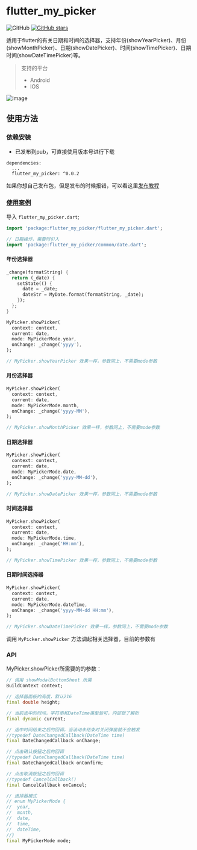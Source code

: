 # flutter_my_picker

![GitHub](https://img.shields.io/github/license/ma125120/flutter_my_picker.svg)
[![GitHub stars](https://img.shields.io/github/stars/ma125120/flutter_my_picker.svg?style=social&label=Stars)](https://github.com/ma125120/flutter_my_picker)

适用于flutter的有关日期和时间的选择器，支持年份(showYearPicker)、月份(showMonthPicker)、日期(showDatePicker)、时间(showTimePicker)、日期时间(showDateTimePicker)等。

> 支持的平台
> * Android
> * IOS

![image](./gif/1.gif)

## 使用方法

### 依赖安装

- 已发布到pub，可直接使用版本号进行下载
```
dependencies:
  ...
  flutter_my_picker: ^0.0.2
```

如果你想自己发布包，但是发布的时候报错，可以看这里[发布教程](https://github.com/ma125120/study_note/blob/master/flutter/pub.md)

### [使用案例](./example/lib/demo.dart)

导入 ```flutter_my_picker.dart```;
```dart
import 'package:flutter_my_picker/flutter_my_picker.dart';

// 日期操作，需要时引入
import 'package:flutter_my_picker/common/date.dart';
```

#### 年份选择器
```dart
_change(formatString) {
  return (_date) {
    setState(() {
      date = _date;
      dateStr = MyDate.format(formatString, _date);
    });
  };
}

MyPicker.showPicker(
  context: context,
  current: date,
  mode: MyPickerMode.year,
  onChange: _change('yyyy'),
);

// MyPicker.showYearPicker 效果一样，参数同上，不需要mode参数
```

#### 月份选择器
```dart
MyPicker.showPicker(
  context: context,
  current: date,
  mode: MyPickerMode.month,
  onChange: _change('yyyy-MM'),
);

// MyPicker.showMonthPicker 效果一样，参数同上，不需要mode参数
```

#### 日期选择器
```dart
MyPicker.showPicker(
  context: context,
  current: date,
  mode: MyPickerMode.date,
  onChange: _change('yyyy-MM-dd'),
);

// MyPicker.showDatePicker 效果一样，参数同上，不需要mode参数
```

#### 时间选择器
```dart
MyPicker.showPicker(
  context: context,
  current: date,
  mode: MyPickerMode.time,
  onChange: _change('HH:mm'),
);

// MyPicker.showTimePicker 效果一样，参数同上，不需要mode参数
```

#### 日期时间选择器
```dart
MyPicker.showPicker(
  context: context,
  current: date,
  mode: MyPickerMode.dateTime,
  onChange: _change('yyyy-MM-dd HH:mm'),
);

// MyPicker.showDateTimePicker 效果一样，参数同上，不需要mode参数
```

调用 ```MyPicker.showPicker``` 方法调起相关选择器，目前的参数有


### API
MyPicker.showPicker所需要的的参数：

```dart
// 调用 showModalBottomSheet 所需
BuildContext context;

// 选择器面板的高度，默认216
final double height;

// 当前选中的时间，字符串和DateTime类型皆可，内部做了解析
final dynamic current;

// 选中时间结束之后的回调，当滚动未结束时关闭弹窗就不会触发
//typedef DateChangedCallback(DateTime time)
final DateChangedCallback onChange;

// 点击确认按钮之后的回调
//typedef DateChangedCallback(DateTime time)
final DateChangedCallback onConfirm;

// 点击取消按钮之后的回调
//typedef CancelCallback()
final CancelCallback onCancel;

// 选择器模式
// enum MyPickerMode {
//  year,
//  month,
//  date,
//  time,
//  dateTime,
//}
final MyPickerMode mode;
```
